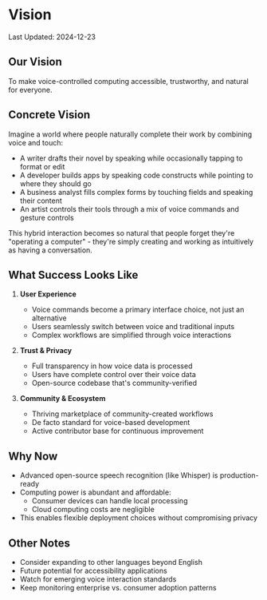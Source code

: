 # Vision

Last Updated: 2024-12-23

## Our Vision

To make voice-controlled computing accessible, trustworthy, and natural for
everyone.

## Concrete Vision

Imagine a world where people naturally complete their work by combining voice
and touch:

- A writer drafts their novel by speaking while occasionally tapping to format
  or edit
- A developer builds apps by speaking code constructs while pointing to where
  they should go
- A business analyst fills complex forms by touching fields and speaking their
  content
- An artist controls their tools through a mix of voice commands and gesture
  controls

This hybrid interaction becomes so natural that people forget they're "operating
a computer" - they're simply creating and working as intuitively as having a
conversation.

## What Success Looks Like

1. **User Experience**

   - Voice commands become a primary interface choice, not just an alternative
   - Users seamlessly switch between voice and traditional inputs
   - Complex workflows are simplified through voice interactions

2. **Trust & Privacy**

   - Full transparency in how voice data is processed
   - Users have complete control over their voice data
   - Open-source codebase that's community-verified

3. **Community & Ecosystem**

   - Thriving marketplace of community-created workflows
   - De facto standard for voice-based development
   - Active contributor base for continuous improvement

## Why Now

- Advanced open-source speech recognition (like Whisper) is production-ready
- Computing power is abundant and affordable:
  - Consumer devices can handle local processing
  - Cloud computing costs are negligible
- This enables flexible deployment choices without compromising privacy

## Other Notes

- Consider expanding to other languages beyond English
- Future potential for accessibility applications
- Watch for emerging voice interaction standards
- Keep monitoring enterprise vs. consumer adoption patterns
